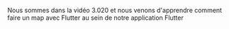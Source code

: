 Nous sommes dans la vidéo 3.020 et nous venons d'apprendre comment faire un map avec Flutter au sein de notre application Flutter
